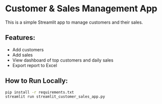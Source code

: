 
# Customer & Sales Management App

This is a simple Streamlit app to manage customers and their sales.

## Features:
- Add customers
- Add sales
- View dashboard of top customers and daily sales
- Export report to Excel

## How to Run Locally:
```bash
pip install -r requirements.txt
streamlit run streamlit_customer_sales_app.py
```
